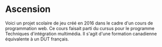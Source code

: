 # Ascension

Voici un projet scolaire de jeu créé en 2016 dans le cadre d'un cours de programmation web. Ce cours faisait parti du cursus pour le programme Techniques d'intégration multimédia. Il s'agit d'une formation canadienne équivalente à un DUT français.
